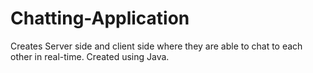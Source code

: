 # Chatting-Application
Creates Server side and client side where they are able to chat to each other in real-time. Created using Java.
